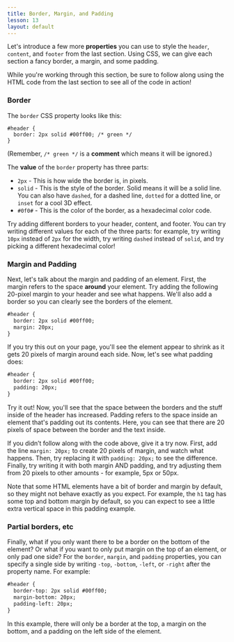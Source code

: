```yaml
---
title: Border, Margin, and Padding
lesson: 13
layout: default
---
```


Let's introduce a few more **properties** you can use to style the `header`, `content`, and `footer` from the last section. Using CSS, we can give each section a fancy border, a margin, and some padding. 

While you're working through this section, be sure to follow along using the HTML code from the last section to see all of the code in action!

### Border

The `border` CSS property looks like this: 

```
#header {
  border: 2px solid #00ff00; /* green */
}
```

(Remember, `/* green */` is a **comment** which means it will be ignored.) 

The **value** of the `border` property has three parts: 

- `2px` - This is how wide the border is, in pixels. 
- `solid` - This is the style of the border. Solid means it will be a solid line. You can also have `dashed`, for a dashed line, `dotted` for a dotted line, or `inset` for a cool 3D effect. 
- `#0f0#` - This is the color of the border, as a hexadecimal color code. 

<div class="try-it">

<p>Try adding different borders to your header, content, and footer. You can try writing different values for each of the three parts: for example, try writing <code class="language-plaintext highlighter-rouge">10px</code> instead of <code class="language-plaintext highlighter-rouge">2px</code> for the width, try writing <code class="language-plaintext highlighter-rouge">dashed</code> instead of <code class="language-plaintext highlighter-rouge">solid</code>, and try picking a different hexadecimal color!</p>

</div>

### Margin and Padding

Next, let's talk about the margin and padding of an element. First, the margin refers to the space **around** your element. Try adding the following 20-pixel margin to your header and see what happens. We'll also add a border so you can clearly see the borders of the element. 

```html
#header {
  border: 2px solid #00ff00; 
  margin: 20px;
}
```

If you try this out on your page, you'll see the element appear to shrink as it gets 20 pixels of margin around each side. Now, let's see what padding does: 

```html
#header {
  border: 2px solid #00ff00; 
  padding: 20px;
}
```

Try it out! Now, you'll see that the space between the borders and the stuff inside of the header has increased. Padding refers to the space inside an element that's padding out its contents. Here, you can see that there are 20 pixels of space between the border and the text inside. 

<div class="try-it">

<p>If you didn’t follow along with the code above, give it a try now. First, add the line <code class="language-plaintext highlighter-rouge">margin: 20px;</code> to create 20 pixels of margin, and watch what happens. Then, try replacing it with <code class="language-plaintext highlighter-rouge">padding: 20px;</code> to see the difference. Finally, try writing it with both margin AND padding, and try adjusting them from 20 pixels to other amounts - for example, 5px or 50px.</p>

</div>

Note that some HTML elements have a bit of border and margin by default, so they might not behave exactly as you expect. For example, the `h1` tag has some top and bottom margin by default, so you can expect to see a little extra vertical space in this padding example.

### Partial borders, etc

Finally, what if you only want there to be a border on the bottom of the element? Or what if you want to only put margin on the top of an element, or only pad one side? For the `border`, `margin`, and `padding` properties, you can specify a single side by writing `-top`, `-bottom`, `-left`, or `-right` after the property name. For example: 

```html
#header {
  border-top: 2px solid #00ff00; 
  margin-bottom: 20px; 
  padding-left: 20px;
}
```

In this example, there will only be a border at the top, a margin on the bottom, and a padding on the left side of the element. 
